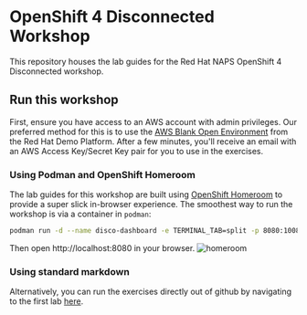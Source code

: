 # OpenShift 4 Disconnected Workshop
This repository houses the lab guides for the Red Hat NAPS OpenShift 4 Disconnected workshop.

## Run this workshop
First, ensure you have access to an AWS account with admin privileges. Our preferred method for this is to use the [AWS Blank Open Environment](https://demo.redhat.com/catalog?item=babylon-catalog-test/sandboxes-gpte.sandbox-open.test&utm_source=webapp&utm_medium=share-link) from the Red Hat Demo Platform. After a few minutes, you'll receive an email with an AWS Access Key/Secret Key pair for you to use in the exercises.

### Using Podman and OpenShift Homeroom
The lab guides for this workshop are built using [OpenShift Homeroom](https://github.com/openshift-homeroom) to provide a super slick in-browser experience. The smoothest way to run the workshop is via a container in `podman`:

```bash
podman run -d --name disco-dashboard -e TERMINAL_TAB=split -p 8080:10080 quay.io/akrohg/ocp4-disconnected-workshop-dashboard:latest
```

Then open http://localhost:8080 in your browser.
![homeroom](workshop/content/images/homeroom.png)

### Using standard markdown
Alternatively, you can run the exercises directly out of github by navigating to the first lab [here](workshop/content/lab01.md).





